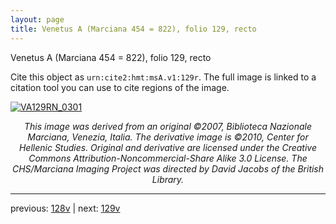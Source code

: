 ```yaml
---
layout: page
title: Venetus A (Marciana 454 = 822), folio 129, recto
---
```


Venetus A (Marciana 454 = 822), folio 129, recto

Cite this object as `urn:cite2:hmt:msA.v1:129r`.  The full image is linked to a citation tool you can use to cite regions of the image.

[![VA129RN_0301](http://www.homermultitext.org/iipsrv?IIIF=/project/homer/pyramidal/deepzoom/hmt/vaimg/2017a/VA129RN_0301.tif/full/800,/0/default.jpg)](http://www.homermultitext.org/ict2/?urn=urn:cite2:hmt:vaimg.2017a:VA129RN_0301) 

<p style="text-align: center; font-style: italic;">This image was derived from an original ©2007, Biblioteca Nazionale Marciana, Venezia, Italia. The derivative image is ©2010, Center for Hellenic Studies. Original and derivative are licensed under the Creative Commons Attribution-Noncommercial-Share Alike 3.0 License. The CHS/Marciana Imaging Project was directed by David Jacobs of the British Library.</p>

---

previous: [128v](../128v/) | next: [129v](../129v/)